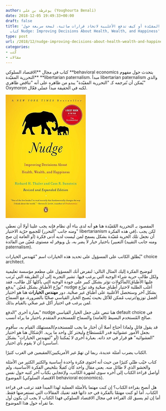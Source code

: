 ```yaml
---
author: يوغرطة بن علي (Youghourta Benali)
date: 2018-12-05 19:49:33+00:00
draft: false
title: 'التحررية المقيّدة أو كيف تدفع الأغلبية لاتخاذ قرارات صائبة، لمحة سريعة حول
  كتاب Nudge: Improving Decisions About Health, Wealth, and Happiness'
type: post
url: /2018/12/nudge-improving-decisions-about-health-wealth-and-happiness-review/
categories:
- كُتب
- مقالات
---
```


كتاب في مجال **الاقتصاد السلوكي **behavioral economics يتحدث حول مفهوم **التحررية المقيّدة **libertarian paternalism. مبدأ libertarian paternalism والذي يُمكن أن نُترجمه كـ "التحررية المقيّدة" يبدو من ظاهره على أنه "تناقض ظاهري" Oxymoron لكنه في الحقيقة مبدأ عملي فعّال.




[![](nudge.jpg)
](https://www.it-scoop.com/2018/12/nudge-improving-decisions-about-health-wealth-and-happiness-review/nudge/)




المقصود بـ التحررية المّقيّدة هنا هو أنه لدى بناء أي نظام فإنه يجب علينا أولا أن نعطي للجميع حرّية الاختيار (ومنه جانب "التحرر" libertarianism في هذه الفكرة)، لكن يجب أن نجعل تلك الحرية مُقيّدة بشكل يسمح لمن ليست لديه أدنى فكرة (أو العامة إن صح التعبير) باختيار خيار لا يضر به، بل ويوفر له مستوى مُعيّن من الفائدة (ومنه جانب التقييد paternalism).




يُطلق الكاتب على المسؤول على تحديد هذه الخيارات اسم "مُهندس الخيارات" choice architect.




لتوضيح الفكرة إليك المثال التالي: لنفرض أنك المسؤول على مطعم مؤسسة تعليمية ولكل طالب حرية شراء الوجبة التي يرغب فيها. تشير التجربة إلى أن الطريقة التي تُرتب عليها الأطباق/المأكولات تؤثر بشكل كبير على جودة الوجبة التي يأكلها كل طالب، فقد توزّع الأطباق بشكل مُعيّن "يدفع" nudge أغلب الطلبة لاختيار أطباق صحّية وقد توزّع بشكل آخر وستحصل الأغلبية على أطباق غير صحّية. دور **مهندس الخيارات** هنا هو اختيار أفضل توزيع/ترتيب مُمكن للأكل بحيث يُصبح الخيار القياسي صحّيّا بالضرورة، مع السماح لمن يرغب في اختيار أكل غير صحّي بالقيام بذلك.




بعبارة أخرى "الدفع" nudge هنا تنص على جعل الخيار القياسي default choice في صالح المُستخدم البسيط (العامة) والسماح للمستخدم المتقدم باختيار ما يراه أنسب.




قد يقول قائل ولماذا أحتاج أصلا أن أختار ما يجب للمستخدم/المستهلك القيام به، سأقوم بجعل الأمور عشوائية قدر المُستطاع وليختر كل واحد ما يريد. الإشكال هنا هو اختيار "العشوائية" هو قرار في حد ذاته. بعبارة أخرى لا يُمكننا (أو "لمهندس الخيارات" بشكل أساسي) أن لا يقوم بأي اختيار.




الكتاب يضرب أمثلة عديدة، ربما لن تهمّ غير الأمريكيين/المقيمين في الغرب كثيرًا.




كتاب خيّب ظنّي كثيرًا من حيث أنه احتوى فكرة واحدة أساسية والكثير الكثير من الأمثلة والحشو الذي لا طائل منه. يعني مقال واحد كان كفيلًا بتلخيص الفكرة الأساسية، ولم أواصل قراءة الكتاب إلى آخره سوى لشهرة الكاتب، ولإعجابي بكتاب آخر كتبه حول نفس الموضوع (الاقتصاد السلوكي behavioral economics).




هل أنصح بقراءة الكتاب؟ إن كنت مهتما بالأمثلة العملية لهذا المبدأ فقد ترغب في قراءة الكتاب. أما لو كنت مهتمًا بالفكرة في حد ذاتها فقد تغنيك المقالات التي تستعرضها فقط. أما إن لم يسبق لك القراءة في مجال الاقتصاد السلوكي فهذا الكتاب لا يجب أن يكون أول ما تقرأه حول هذا الموضوع.
